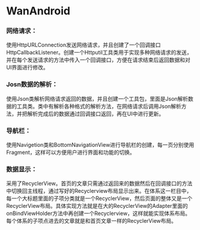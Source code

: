 # WanAndroid  

### 网络请求：

使用HttpURLConnection发送网络请求，并且创建了一个回调接口HttpCallbackListener。创建一个Httputil工具类用于实现多种网络请求的发送，并在每个发送请求的方法中传入一个回调接口，方便在请求结束后返回数据和对UI界面进行修改。



### Josn数据的解析：

使用Json类解析网络请求返回的数据，并且创建一个工具包，里面是Json解析数据的工具类。类中有解析各种格式的解析方法，在网络请求后调用Json解析方法，并把解析完成后的数据通过回调接口返回，再在UI中进行更新。



### 导航栏：

使用Navigetion类和BottomNavigationView进行导航栏的创建，每一页分别使用Fragment，这样可以方便用户进行界面和功能的切换。



### 数据显示：

采用了RecyclerView。首页的文章只需通过返回来的数据然后在回调接口的方法中切换回主线程，通过写好的Recyclerview布局显示出来。在体系这一栏目中，每一个大标题里面的子项分类就是一个RecyclerView，然后页面的整体又是一个RecyclerView布局。具体实现方法就是在大的RecyclerView的Adapter里面的 onBindViewHolder方法中再创建一个Recyclerview，这样就能实现体系布局。每个体系的子项点进去的文章就是和首页文章一样的RecyclerView布局。

